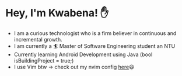 # Hey, I'm Kwabena! ✋
- I am a curious technologist who is a firm believer in continuous and incremental growth.
- I am currently a 🏄 Master of Software Engineering student an NTU
- Currently learning Android Development using Java (bool isBuildingProject = true;)
- I use Vim btw -> check out my nvim config [here](https://github.com/kwabenadarkwa/nvim.git)😆
